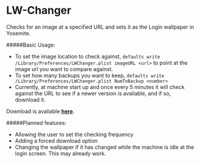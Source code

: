 # LW-Changer

Checks for an image at a specified URL and sets it as the Login wallpaper in Yosemite.

#####Basic Usage:
- To set the image location to check against, `defaults write /Library/Preferences/LWChanger.plist imageURL <url>` to point at the image url you want to compare against.
- To set how many backups you want to keep, `defaults write /Library/Preferences/LWChanger.plist NumToBackup <number>`
- Currently, at machine start up and once every 5 minutes it will check against the URL to see if a newer version is available, and if so, download it.

Download is avaliable **[here](https://github.com/Nesteph/LW-Changer/releases)**.


#####Planned features:
- Allowing the user to set the checking frequency
- Adding a forced download option
- Changing the wallpaper if it has changed while the machine is idle at the login screen. This may already work.
